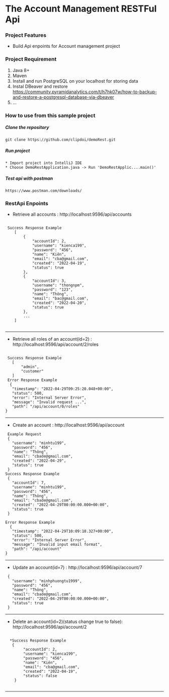 # The Account Management RESTFul Api

### Project Features

* Build Api enpoints for Account management project

### Project Requirement
1. Java 8+
2. Maven 
3. Install and run PostgreSQL on your localhost for storing data
4. Instal DBeaver and restore https://community.pyramidanalytics.com/t/h7hk07w/how-to-backup-and-restore-a-postgresql-database-via-dbeaver
5. ...

### How to use from this sample project
##### Clone the repository
```
git clone https://github.com/clipdoi/demoRest.git
```
##### Run project
```
* Import project into IntelliJ IDE
* Choose DemoRestApplication.java -> Run 'DemoRestApplic....main()'
```

##### Test api with postman
```
https://www.postman.com/downloads/
```

### RestApi Enpoints

* Retrieve all accounts :  http://localhost:9596/api/accounts
````

 Success Response Example
    [
        {
            "accountId": 2,
            "username": "kienca199",
            "password": "456",
            "name": "Kiên",
            "email": "cba@gmail.com",
            "created": "2022-04-19",
            "status": true
        },
        {
            "accountId": 3,
            "username": "thongnpm",
            "password": "123",
            "name": "Thông",
            "email": "bac@gmail.com",
            "created": "2022-04-20",
            "status": true
        },
        ...
    ]
  
 ````
 -------------------------------------------------------------
* Retrieve all roles of an account(id=2) : http://localhost:9596/api/account/2/roles
 ````
  
  Success Response Example
    [
        "admin",
        "customer"
    ]
  Error Response Example
   {
    "timestamp": "2022-04-29T09:25:20.048+00:00",
    "status": 500,
    "error": "Internal Server Error",
    "message": "Invalid request ...",
    "path": "/api/account/0/roles"
}
   ````
  -------------------------------------------------------------

* Create an account :  http://localhost:9596/api/account
 ````
  Example Request
  {
    "username": "minhtu199",
    "password": "456",
    "name": "Thông",
    "email": "cbade@gmail.com",
    "created": "2022-04-29",
    "status": true
  }
 Success Response Example
  {
    "accountId": 7,
    "username": "minhtu199",
    "password": "456",
    "name": "Thông",
    "email": "cbade@gmail.com",
    "created": "2022-04-29T00:00:00.000+00:00",
    "status": true
  }
   
 Error Response Example
   {
    "timestamp": "2022-04-29T10:09:18.327+00:00",
    "status": 500,
    "error": "Internal Server Error",
    "message": "Invalid input email format",
    "path": "/api/account"
}
  ````
  -------------------------------------------------------------

* Update an account(id=7) : http://localhost:9596/api/account/7
 ````
  {
    "username": "minhphuongtu1999",
    "password": "456",
    "name": "Thông",
    "email": "cbade@gmail.com",
    "created": "2022-04-29T00:00:00.000+00:00",
    "status": true
  }
  ````
  -------------------------------------------------------------
  

* Delete an account(id=2)(status change true to false): http://localhost:9596/api/account/2
````

  *Success Response Example
   {
        "accountId": 2,
        "username": "kienca199",
        "password": "456",
        "name": "Kiên",
        "email": "cba@gmail.com",
        "created": "2022-04-19",
        "status": false
    }
  
   ````
  -------------------------------------------------------------




